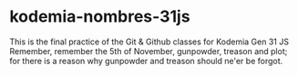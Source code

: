 # kodemia-nombres-31js
This is the final practice of the Git &amp; Github classes for Kodemia Gen 31 JS
Remember, remember the 5th of November, gunpowder, treason and plot; for there is a reason why gunpowder and treason should ne'er be forgot.